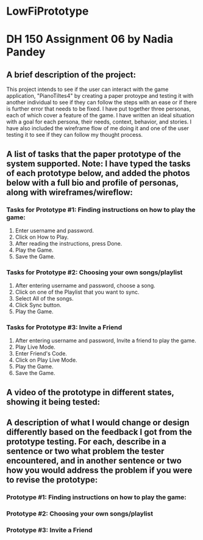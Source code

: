 # LowFiPrototype

# DH 150 Assignment 06 by Nadia Pandey

## A brief description of the project:

This project intends to see if the user can interact with the game application, "PianoTiltes4" by creating a paper protoype and testing it with another individual to see if they can follow the steps with an ease or if there is further error that needs to be fixed. I have put together three personas, each of which cover a feature of the game. I have written an ideal situation with a goal for each persona, their needs, context, behavior, and stories. I have also included the wireframe flow of me doing it and one of the user testing it to see if they can follow my thought process.

## A list of tasks that the paper prototype of the system supported. Note: I have typed the tasks of each prototype below, and added the photos below with a full bio and profile of personas, along with wireframes/wireflow:

### Tasks for Prototype #1: Finding instructions on how to play the game:
1. Enter username and password.
2. Click on How to Play.
3. After reading the instructions, press Done.
4. Play the Game.
5. Save the Game.

### Tasks for Prototype #2: Choosing your own songs/playlist
1. After entering username and password, choose a song.
2. Click on one of the Playlist that you want to sync.
3. Select All of the songs.
4. Click Sync button.
5. Play the Game.

### Tasks for Prototype #3: Invite a Friend
1. After entering username and password, Invite a friend to play the game.
2. Play Live Mode.
3. Enter Friend's Code.
4. Click on Play Live Mode.
5. Play the Game.
6. Save the Game.

## A video of the prototype in different states, showing it being tested:

## A description of what I would change or design differently based on the feedback I got from the prototype testing. For each, describe in a sentence or two what problem the tester encountered, and in another sentence or two how you would address the problem if you were to revise the prototype:

### Prototype #1: Finding instructions on how to play the game:
### Prototype #2: Choosing your own songs/playlist
### Prototype #3: Invite a Friend
